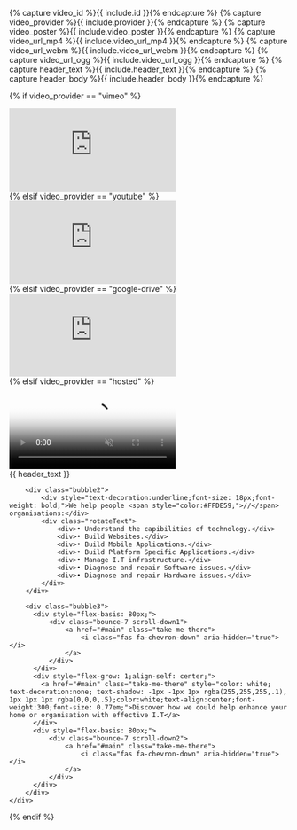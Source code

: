 {% capture video_id %}{{ include.id }}{% endcapture %}
{% capture video_provider %}{{ include.provider }}{% endcapture %}
{% capture video_poster %}{{ include.video_poster }}{% endcapture %}
{% capture video_url_mp4 %}{{ include.video_url_mp4 }}{% endcapture %}
{% capture video_url_webm %}{{ include.video_url_webm }}{% endcapture %}
{% capture video_url_ogg %}{{ include.video_url_ogg }}{% endcapture %}
{% capture header_text %}{{ include.header_text }}{% endcapture %}
{% capture header_body %}{{ include.header_body }}{% endcapture %}

{% if video_provider == "vimeo" %}
<!-- Courtesy of embedresponsively.com //-->
<div class="responsive-video-container">
  <iframe src="https://player.vimeo.com/video/{{ video_id }}?dnt=true" frameborder="0" webkitAllowFullScreen mozallowfullscreen allowFullScreen></iframe>
</div>
{% elsif video_provider == "youtube" %}
<!-- Courtesy of embedresponsively.com //-->
<div class="responsive-video-container">
  <iframe src="https://www.youtube-nocookie.com/embed/{{ video_id }}" frameborder="0" allowfullscreen></iframe>
</div>
{% elsif video_provider == "google-drive" %}
<!-- Courtesy of embedresponsively.com //-->
<div class="responsive-video-container">
  <iframe src="https://drive.google.com/file/d/{{ video_id }}/preview" frameborder="0" allowfullscreen></iframe>
</div>
{% elsif video_provider == "hosted" %}
<div class="element-with-video-bg jquery-background-video-wrapper" style="height:600px;">
    <video class="my-background-video jquery-background-video" loop autoplay muted playsinline poster="{{ video_poster }}" data-bgvideo="true">
        <source src="{{ video_url_mp4 }}" type="video/mp4">
        <source src="{{ video_url_webm }}" type="video/webm">
        <source src="{{ video_url_ogg }}" type="video/ogg">
    </video>
    <div>
        <div data-aos="fade-down" data-aos-once="true" class="bubble1">
            {{ header_text }}
        </div>
                
        <div class="bubble2"> 
            <div style="text-decoration:underline;font-size: 18px;font-weight: bold;">We help people <span style="color:#FFDE59;">//</span> organisations:</div>
            <div class="rotateText"> 
                <div>• Understand the capibilities of technology.</div> 
                <div>• Build Websites.</div> 
                <div>• Build Mobile Applications.</div> 
                <div>• Build Platform Specific Applications.</div> 
                <div>• Manage I.T infrastructure.</div> 
                <div>• Diagnose and repair Software issues.</div> 
                <div>• Diagnose and repair Hardware issues.</div> 
            </div>              
        </div>

        <div class="bubble3">
          <div style="flex-basis: 80px;">
              <div class="bounce-7 scroll-down1">
                  <a href="#main" class="take-me-there">
                      <i class="fas fa-chevron-down" aria-hidden="true"></i>
                  </a>
              </div>
          </div>
          <div style="flex-grow: 1;align-self: center;">
            <a href="#main" class="take-me-there" style="color: white; text-decoration:none; text-shadow: -1px -1px 1px rgba(255,255,255,.1), 1px 1px 1px rgba(0,0,0,.5);color:white;text-align:center;font-weight:300;font-size: 0.77em;">Discover how we could help enhance your home or organisation with effective I.T</a>
          </div>
          <div style="flex-basis: 80px;">
              <div class="bounce-7 scroll-down2">
                  <a href="#main" class="take-me-there">
                      <i class="fas fa-chevron-down" aria-hidden="true"></i>
                  </a>
              </div>
          </div>
        </div>
    </div>
</div>
{% endif %}


